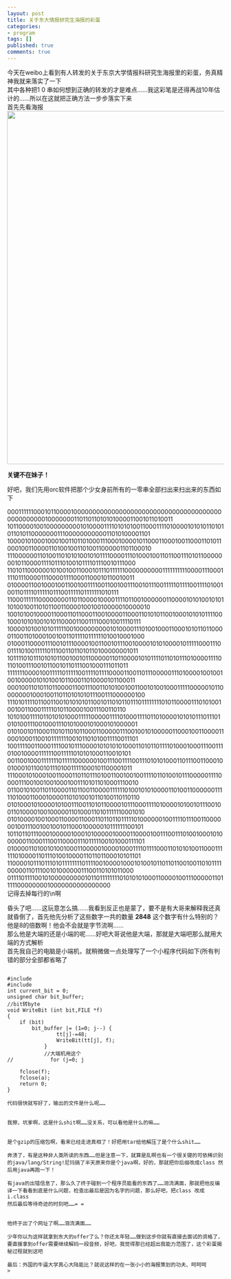 ```yaml
---
layout: post
title: 关于东大情报研究生海报的彩蛋
categories:
- program
tags: []
published: true
comments: true
---
```

<p>今天在weibo上看到有人转发的关于东京大学情报科研究生海报里的彩蛋，务真精神我就来落实了一下<br />
其中各种把1 0 串如何想到正确的转发的才是难点……我这彩笔是还得再战10年估计的……所以在这就把正确方法一步步落实下来<br />
首先先看海报<a href="http://snorlax-wordpress.stor.sinaapp.com/uploads/2012/11/b_large_9NkW_0e22000000701261.jpg"><img class="alignnone size-full wp-image-88" title="tokyo_daigaku_information_notice" src="http://snorlax-wordpress.stor.sinaapp.com/uploads/2012/11/b_large_9NkW_0e22000000701261.jpg" alt="" width="580" height="820" /></a></p>

<p><strong>关键不在妹子！</strong></p>

<p>好吧，我们先用orc软件把那个少女身前所有的一零串全部扫出来扫出来的东西如下</p>

<p>00011111100010110000100000000000000000000000000000000000000000000000001000000011011011010101000011001011010011<br />
10110000100100000000010100001111010101001100011110100001010101101010110101100000001110000000000011010100001101<br />
10000101000100010011011010001110001000010110001100010011000110101100010011000011010010011010011000001101100010<br />
11100000011010011010101001010111100001110100010011011001110101100000001011000011110111010010111101110010111000<br />
11010110000001010010011000101110111111000000000011111111110000111000111101110000111000011110001100010110010011<br />
01000011001000100110010011110011001001110010111001111101111001111010010011011110111110111001111101111111010111<br />
11000111111000000001101100001000011110110010000001100001010100101011010010011010110011000010010010000010000010<br />
10010100100001100011011000110010000110001101010110010001010101111001000101010010101100001100111100010011110111<br />
10000101001010111110010000000001010000111010010001100010101101100001100110100010010011011110111111010010001000<br />
01000110000111001011100001001100101110010000101010000101111100011100111101001111101110011011010110100000001011<br />
10111101011101010110010010110000011011000010101111011010111010000111101101001110010110010110111001000111011011<br />
11111110000100111110111110011110111100001100110111000001110100001001001001000001010100101100011010000101100011<br />
00010011010110110000110011100110101001001100101001000111110000010110000000100010011011010101011100111000000100<br />
11101011110110011001010101011001011010110111011111111010110000111010100100100110001111101011000010011100110110<br />
10101001111011010101000111110000011110100011110110100001010101110111010101001110010001110101000101000101000001<br />
01010010110001101011010110001100000111001001010000011000100110000110001000110010111111100101101010011110011101<br />
10011110011000111100101110000101010101000110101101111010001000111001110100100001111110011111010101000110010101<br />
00110010001111111011111000000100111001111001110101010001101110011000100100010110010111010011111000101100001011<br />
11100010100010011000110110111010011001001001111011010010111000001111000011100100100100010011101011010001110010<br />
01100101001101100001101100110000111111010010101000011010011000000111110100011000100001101010010110100110110110<br />
01010001010000101001110011010110000101110001111010000101001011100100110100001001000001101000110101111110001010<br />
01010000100100011000011000110110110111110100000010011110111001100000010011100100100101100010000010111111100101<br />
10110110111000100000100010100000100001100001001110011101001000101000000110001110011000011101111100101000111101<br />
01000011010010100100011000001000010001111011110001101010100110001111110100001101110100100001101101100010101101<br />
11000010111011101011111111011110010000100010100101101101100100110101111000001101110010100000011100110101011000<br />
01111011110010100000000010110111111110101010100011000010011100000110111110000000010000000000000000<br />
记得去掉每行的\n啊</p>

<p>昏头了吧……这玩意怎么搞……我看到反正也是蒙了，要不是有大哥来解释我还真就昏倒了，首先他先分析了这些数字一共的数量
<strong>2848</strong>
这个数字有什么特别的？<br />
他是8的倍数啊！他会不会就是字节流啊……<br />
那么他是大端的还是小端的呢……好吧大哥说他是大端，那就是大端吧那么就用大端的方式解析<br />
首先我自己的电脑是小端机，就稍微做一点处理写了一个小程序代码如下(所有判错的部分全部都省略了

```

#include
#include
int current_bit = 0;
unsigned char bit_buffer;
//bit转byte
void WriteBit (int bit,FILE *f)
{
    if (bit)
        bit_buffer |= (1=0; j--) {
                tt[j]-=48;
                WriteBit(tt[j], f);
            }
            //大端机用这个
//            for (j=0; j

    fclose(f);  
    fclose(a);
    return 0;
}

代码很快就写好了，输出的文件是什么呢……


我擦，坑爹啊，这是什么shit啊……没关系，可以看他是什么的嘛……


是个gzip的压缩包啊，看来已经走进真相了！好把用tar给他解压了是个什么shit……

奔溃了，有是这种非人类所读的东西……但是注意一下，就算是乱啊也有一个很关键的可依稀识别的java/lang/String!尼玛搞了半天原来你是个java啊，好的，那就把你后缀改成class 然后用java再跑一下！

有java的出错信息了，那么久了终于碰到一个程序员能看的东西了……泪流满面，那就把他反编译一下看看到底是什么问题，检查出最后是因为名字的问题，那么好吧，把class 改成 i.class
然后最后等待奇迹的时刻吧……= =


他终于出了个网址了啊……泪流满面……

少年你以为这样就拿到东大的offer了么？你还太年轻……做到这步你就有直接去面试的资格了，要直接拿到offer需要继续解码一段音频，好吧，我觉得那已经超出我能力范围了，这个彩蛋揭秘过程就到这吧

最后：外国的牛逼大学真心大陆能比？就说这样的在一张小小的海报策划的功夫、呵呵呵
>

```
